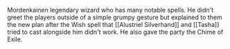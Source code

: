 Mordenkainen legendary wizard who has many notable spells. He didn't greet the players outside of a simple grumpy gesture but explained to them the new plan after the Wish spell that [[Alustriel Silverhand]] and [[Tasha]] tried to cast alongside him didn't work. He also gave the party the Chime of Exile.